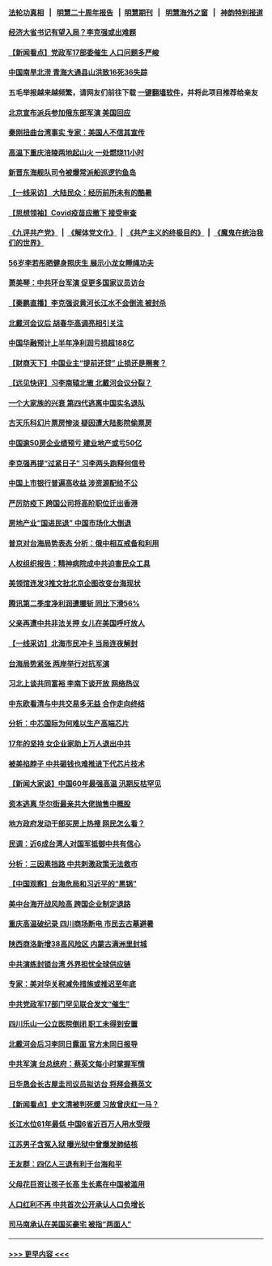 #### [法轮功真相](https://github.com/gfw-breaker/truth/blob/master/README.md?t=0) &nbsp;&nbsp;|&nbsp;&nbsp; [明慧二十周年报告](https://github.com/gfw-breaker/mh-reports/blob/master/README.md?t=0) &nbsp;&nbsp;|&nbsp;&nbsp;[明慧期刊](https://github.com/gfw-breaker/mh-qikan) &nbsp;&nbsp;|&nbsp;&nbsp; [明慧海外之窗](https://github.com/gfw-breaker/mh-news/blob/master/README.md?t=0) &nbsp;&nbsp;|&nbsp;&nbsp; [神韵特别报道](https://github.com/gfw-breaker/mh-news/blob/master/shenyun.md?t=0)
#### [经济大省书记有望入局？李克强或出难题](../pages/nsc413/n13804949.md?t=08181451) 
#### [【新闻看点】党政军17部委催生 人口问题多严峻](../pages/nsc413/n13804712.md?t=08181451) 
#### [中国南旱北涝 青海大通县山洪致16死36失踪](../pages/nsc413/n13804928.md?t=08181451) 
#### 五毛举报越来越频繁，请网友们前往下载 [一键翻墙软件](https://github.com/gfw-breaker/ssr-accounts)，并将此项目推荐给亲友
#### [北京宣布派兵参加俄东部军演 美国回应](../pages/nsc413/n13804899.md?t=08181451) 
#### [秦刚扭曲台湾事实 专家：美国人不信其宣传](../pages/nsc413/n13804889.md?t=08181451) 
#### [高温下重庆涪陵两地起山火 一处燃烧11小时](../pages/nsc413/n13804885.md?t=08181451) 
#### [新晋东海舰队司令被爆常派船巡逻钓鱼岛](../pages/nsc413/n13804758.md?t=08181451) 
#### [【一线采访】 大陆民众：经历前所未有的酷暑](../pages/nsc413/n13804823.md?t=08181451) 
#### [【思想领袖】Covid疫苗应撤下 接受审查](../pages/nsc413/n13793376.md?t=08181451) 
#### [《九评共产党》](https://github.com/begood0513/9ping.md/blob/master/README.md) &nbsp;|&nbsp; [《解体党文化》](../../../../jtdwh.md/blob/master/README.md)  &nbsp;|&nbsp; [《共产主义的终极目的》](../../../../gczydzjmd.md/blob/master/README.md) &nbsp;|&nbsp; [《魔鬼在统治我们的世界》](../../../../mgztzwmdsj.md/blob/master/README.md) 
#### [56岁李若彤晒健身照庆生 展示小龙女睡绳功夫](../pages/nsc413/n13804819.md?t=08181451) 
#### [萧美琴：中共环台军演 促更多国家议员访台](../pages/nsc413/n13804789.md?t=08181451) 
#### [【秦鹏直播】李克强说黄河长江水不会倒流 被封杀](../pages/nsc413/n13804811.md?t=08181451) 
#### [北戴河会议后 胡春华高调亮相引关注](../pages/nsc413/n13804807.md?t=08181451) 
#### [中国华融预计上半年净利润亏损超188亿](../pages/nsc413/n13804756.md?t=08181451) 
#### [【财商天下】中国业主“提前还贷” 止损还是圈套？](../pages/nsc413/n13804614.md?t=08181451) 
#### [【远见快评】习李南辕北辙 北戴河会议分裂？](../pages/nsc413/n13804804.md?t=08181451) 
#### [一个大家族的兴衰 第四代逃离中国实名退队](../pages/nsc413/n13804661.md?t=08181451) 
#### [古天乐科幻片票房惨淡 疑因遭大陆影院偷票房](../pages/nsc413/n13804745.md?t=08181451) 
#### [中国逾50房企业绩预亏 建业地产或亏50亿](../pages/nsc413/n13804771.md?t=08181451) 
#### [李克强再提“过紧日子” 习李两头跑释何信号](../pages/nsc413/n13804616.md?t=08181451) 
#### [中国上市银行普遍高收益 涉资源配给不公](../pages/nsc413/n13804794.md?t=08181451) 
#### [严厉防疫下 跨国公司将高阶职位迁出香港](../pages/nsc413/n13804761.md?t=08181451) 
#### [房地产业“国进民退” 中国市场化大倒退](../pages/nsc413/n13804783.md?t=08181451) 
#### [普京对台海局势表态 分析：俄中相互戒备和利用](../pages/nsc413/n13804733.md?t=08181451) 
#### [人权组织报告：精神病院成中共迫害民众工具](../pages/nsc413/n13804311.md?t=08181451) 
#### [美领馆连发3推文批北京企图改变台海现状](../pages/nsc413/n13804730.md?t=08181451) 
#### [腾讯第二季度净利润遭腰斩 同比下滑56%](../pages/nsc413/n13804704.md?t=08181451) 
#### [父亲再遭中共非法关押 女儿在美国呼吁放人](../pages/nsc413/n13804643.md?t=08181451) 
#### [【一线采访】北海市民冲卡 当局连夜解封](../pages/nsc413/n13804394.md?t=08181451) 
#### [台海局势紧张 两岸举行对抗军演](../pages/nsc413/n13804662.md?t=08181451) 
#### [习北上谈共同富裕 李南下谈开放 网络热议](../pages/nsc413/n13804645.md?t=08181451) 
#### [中东欧看清与中共交易多无益 合作走向终结](../pages/nsc413/n13804541.md?t=08181451) 
#### [分析：中芯国际为何难以生产高端芯片](../pages/nsc413/n13803923.md?t=08181451) 
#### [17年的坚持 女企业家助上万人退出中共](../pages/nsc413/n13803984.md?t=08181451) 
#### [被美掐脖子 中共砸钱也难推进下代芯片技术](../pages/nsc413/n13804047.md?t=08181451) 
#### [【新闻大家谈】中国60年最强高温 汛期反枯罕见](../pages/nsc413/n13804532.md?t=08181451) 
#### [资本逃离 华尔街最亲共大佬抛售中概股](../pages/nsc413/n13804155.md?t=08181451) 
#### [地方政府发动干部买房上热搜 网民怎么看？](../pages/nsc413/n13804322.md?t=08181451) 
#### [民调：近6成台湾人对国军抵御中共有信心](../pages/nsc413/n13804382.md?t=08181451) 
#### [分析：三因素挡路 中共刺激政策无法救市](../pages/nsc413/n13804430.md?t=08181451) 
#### [【中国观察】台海危局和习近平的“黑锅”](../pages/nsc413/n13804434.md?t=08181451) 
#### [美中台海开战风险高 跨国企业制定退路](../pages/nsc413/n13804488.md?t=08181451) 
#### [重庆高温破纪录 四川商场断电 市民去古墓避暑](../pages/nsc413/n13804468.md?t=08181451) 
#### [陕西商洛新增38高风险区 内蒙古满洲里封城](../pages/nsc413/n13804403.md?t=08181451) 
#### [中共演练封锁台湾 外界担忧全球供应链](../pages/nsc413/n13804395.md?t=08181451) 
#### [专家：美对华关税减免措施或推迟至年底](../pages/nsc413/n13804428.md?t=08181451) 
#### [中共党政军17部门罕见联合发文“催生”](../pages/nsc413/n13804238.md?t=08181451) 
#### [四川乐山一公立医院倒闭 职工未得到安置](../pages/nsc413/n13804234.md?t=08181451) 
#### [北戴河会后习李同日露面 官方未同日报导](../pages/nsc413/n13804357.md?t=08181451) 
#### [中共军演 台总统府：蔡英文每小时掌握军情](../pages/nsc413/n13804344.md?t=08181451) 
#### [日华恳会长古屋圭司议员拟访台 将拜会蔡英文](../pages/nsc413/n13804115.md?t=08181451) 
#### [【新闻看点】史文清被判死缓 习放曾庆红一马？](../pages/nsc413/n13803995.md?t=08181451) 
#### [长江水位61年最低 中国6省近百万人用水受限](../pages/nsc413/n13804116.md?t=08181451) 
#### [江苏男子含冤入狱 曝光狱中曾爆发肺结核](../pages/nsc413/n13803686.md?t=08181451) 
#### [王友群：四亿人三退有利于台海和平](../pages/nsc413/n13803979.md?t=08181451) 
#### [父母花巨资让孩子长高 生长素在中国被滥用](../pages/nsc413/n13804209.md?t=08181451) 
#### [人口红利不再 中共首次公开承认人口负增长](../pages/nsc413/n13804153.md?t=08181451) 
#### [司马南承认在美国买豪宅 被指“两面人”](../pages/nsc413/n13804001.md?t=08181451) 

----
#### [ >>> 更早内容 <<< ](../indexes/nsc413-earlier.md)
